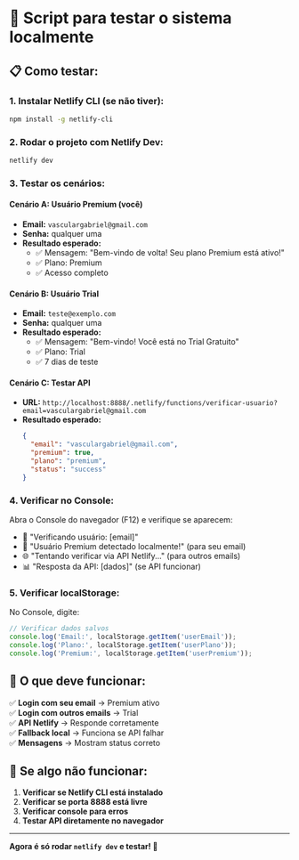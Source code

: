 # 🚀 Script para testar o sistema localmente

## 📋 **Como testar:**

### **1. Instalar Netlify CLI (se não tiver):**
```bash
npm install -g netlify-cli
```

### **2. Rodar o projeto com Netlify Dev:**
```bash
netlify dev
```

### **3. Testar os cenários:**

#### **Cenário A: Usuário Premium (você)**
- **Email:** `vasculargabriel@gmail.com`
- **Senha:** qualquer uma
- **Resultado esperado:** 
  - ✅ Mensagem: "Bem-vindo de volta! Seu plano Premium está ativo!"
  - ✅ Plano: Premium
  - ✅ Acesso completo

#### **Cenário B: Usuário Trial**
- **Email:** `teste@exemplo.com`
- **Senha:** qualquer uma
- **Resultado esperado:**
  - ✅ Mensagem: "Bem-vindo! Você está no Trial Gratuito"
  - ✅ Plano: Trial
  - ✅ 7 dias de teste

#### **Cenário C: Testar API**
- **URL:** `http://localhost:8888/.netlify/functions/verificar-usuario?email=vasculargabriel@gmail.com`
- **Resultado esperado:**
  ```json
  {
    "email": "vasculargabriel@gmail.com",
    "premium": true,
    "plano": "premium",
    "status": "success"
  }
  ```

### **4. Verificar no Console:**
Abra o Console do navegador (F12) e verifique se aparecem:
- 🔐 "Verificando usuário: [email]"
- 💎 "Usuário Premium detectado localmente!" (para seu email)
- 🌐 "Tentando verificar via API Netlify..." (para outros emails)
- 📊 "Resposta da API: [dados]" (se API funcionar)

### **5. Verificar localStorage:**
No Console, digite:
```javascript
// Verificar dados salvos
console.log('Email:', localStorage.getItem('userEmail'));
console.log('Plano:', localStorage.getItem('userPlano'));
console.log('Premium:', localStorage.getItem('userPremium'));
```

## 🎯 **O que deve funcionar:**

✅ **Login com seu email** → Premium ativo  
✅ **Login com outros emails** → Trial  
✅ **API Netlify** → Responde corretamente  
✅ **Fallback local** → Funciona se API falhar  
✅ **Mensagens** → Mostram status correto  

## 🐛 **Se algo não funcionar:**

1. **Verificar se Netlify CLI está instalado**
2. **Verificar se porta 8888 está livre**
3. **Verificar console para erros**
4. **Testar API diretamente no navegador**

---

**Agora é só rodar `netlify dev` e testar! 🚀**
